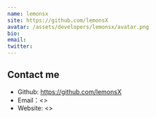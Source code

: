 ```yaml
---
name: lemonsx
site: https://github.com/lemonsX
avatar: /assets/developers/lemonsx/avatar.png
bio: 
email: 
twitter: 
---
```


## Contact me

- Github: <https://github.com/lemonsX>
- Email：<>
- Website: <>
